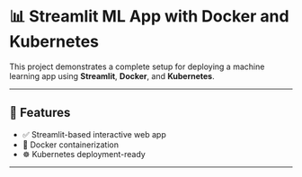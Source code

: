 # 📊 Streamlit ML App with Docker and Kubernetes

This project demonstrates a complete setup for deploying a machine learning app using **Streamlit**, **Docker**, and **Kubernetes**. 

---

## 🧰 Features

- ✅ Streamlit-based interactive web app
- 🐳 Docker containerization
- ☸️ Kubernetes deployment-ready

  

---


